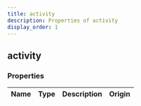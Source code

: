 ```yaml
---
title: activity
description: Properties of activity
display_order: 1
---
```


## activity

### Properties

| Name | Type | Description | Origin |
|------|------|-------------|--------|

